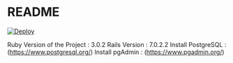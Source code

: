 # README
[![Deploy](https://www.herokucdn.com/deploy/button.png)](https://list-of-todo-items-api.herokuapp.com/)<br />


  Ruby Version of the Project : 3.0.2 
  Rails Version : 7.0.2.2
  Install PostgreSQL : (https://www.postgresql.org/)
  Install pgAdmin : (https://www.pgadmin.org/)
